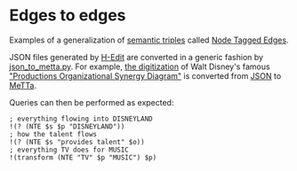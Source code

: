 # Edges to edges
Examples of a generalization of [semantic triples](https://en.wikipedia.org/wiki/Semantic_triple) called [Node Tagged Edges](https://adamv.be/Edges-to-edges).

JSON files generated by [H-Edit](https://github.com/Adam-Vandervorst/HEdit) are converted in a generic fashion by [json_to_metta.py](json_to_metta.py).
For example, [the digitization](https://apps.adamv.be/HEdit/?uri=examples/InteractiveDisneyStrategy.json&hide_gray&selected=%5B0%5D&hide_help) of Walt Disney's famous ["Productions Organizational Synergy Diagram"](https://cdn8.openculture.com/2020/01/07193732/disney-synergies.jpeg) is converted from [JSON](InteractiveDisneyStrategy.json) to [MeTTa](InteractiveDisneyStrategy.metta).

Queries can then be performed as expected:
```
; everything flowing into DISNEYLAND
!(? (NTE $s $p "DISNEYLAND"))
; how the talent flows
!(? (NTE $s "provides talent" $o))
; everything TV does for MUSIC
!(transform (NTE "TV" $p "MUSIC") $p)
```
